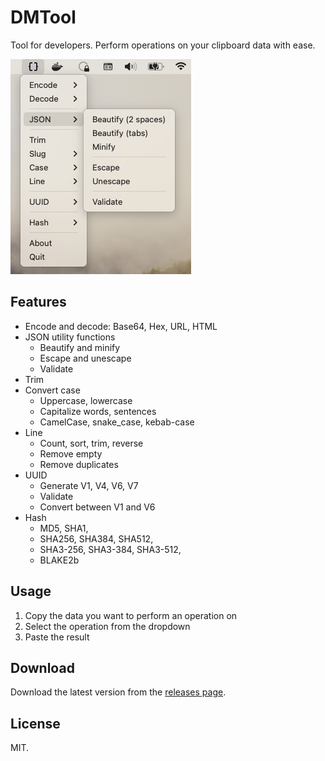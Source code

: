 # DMTool

Tool for developers. Perform operations on your clipboard data with ease.

![dropdown presentation](./assets/dropdown_presentation.png)

## Features

- Encode and decode: Base64, Hex, URL, HTML
- JSON utility functions
  - Beautify and minify
  - Escape and unescape
  - Validate
- Trim
- Convert case
  - Uppercase, lowercase
  - Capitalize words, sentences
  - CamelCase, snake_case, kebab-case
- Line
  - Count, sort, trim, reverse
  - Remove empty
  - Remove duplicates
- UUID
  - Generate V1, V4, V6, V7
  - Validate
  - Convert between V1 and V6
- Hash
  - MD5, SHA1,
  - SHA256, SHA384, SHA512,
  - SHA3-256, SHA3-384, SHA3-512,
  - BLAKE2b
## Usage

1. Copy the data you want to perform an operation on
2. Select the operation from the dropdown
3. Paste the result

## Download

Download the latest version from the [releases page](https://github.com/dmasior/dmtool/releases).

## License

MIT.
